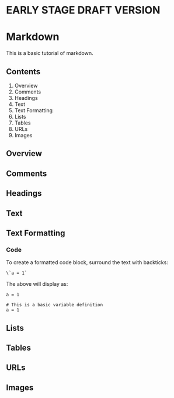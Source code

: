 <!-- basic tuturial on markdown -->
# EARLY STAGE DRAFT VERSION

# Markdown

This is a basic tutorial of markdown.

## Contents

1. Overview
2. Comments
3. Headings
4. Text
5. Text Formatting
6. Lists
7. Tables
8. URLs
9. Images

## Overview



## Comments



## Headings



## Text



## Text Formatting

### Code

To create a formatted code block, surround the text with backticks:

    \`a = 1`

The above will display as:

`a = 1`

```
# This is a basic variable definition
a = 1
```

## Lists



## Tables



## URLs



## Images



